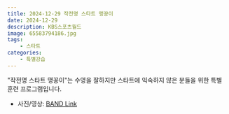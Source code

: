 ```yaml
---
title: 2024-12-29 작전명 스타트 맹꽁이
date: 2024-12-29
description: KBS스포츠월드
image: 65583794186.jpg
tags:
    - 스타트
categories:
    - 특별강습
---
```


"작전명 스타트 맹꽁이"는 수영을 잘하지만 스타트에 익숙하지 않은 분들을 위한 특별 훈련 프로그램입니다. 


- 사진/영상: [BAND Link](https://band.us/band/93484357/album/84037929)